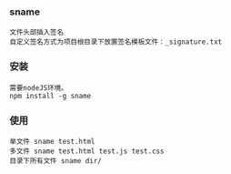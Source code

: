 ### sname
```
文件头部插入签名
自定义签名方式为项目根目录下放置签名模板文件：_signature.txt
```

### 安装
```
需要nodeJS环境。
npm install -g sname
```

### 使用
```
单文件 sname test.html
多文件 sname test.html test.js test.css
目录下所有文件 sname dir/
```
